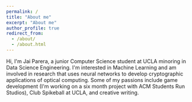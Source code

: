 ```yaml
---
permalink: /
title: "About me"
excerpt: "About me"
author_profile: true
redirect_from: 
  - /about/
  - /about.html
---
```



Hi, I'm Jai Parera, a junior Computer Science student at UCLA minoring in Data Science Engineering. I'm interested in Machine Learning and am involved in research that uses neural networks to develop cryptographic applications of optical computing. Some of my passions include game development (I'm working on a six month project with ACM Students Run Studios), Club Spikeball at UCLA, and creative writing.